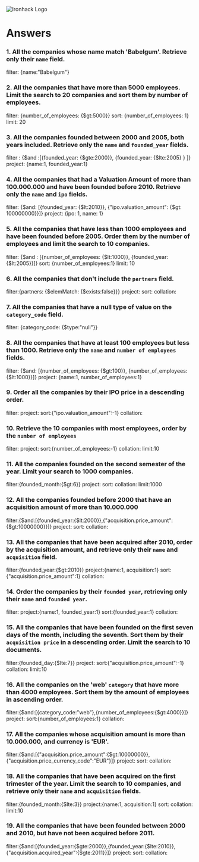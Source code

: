 ![Ironhack Logo](https://i.imgur.com/1QgrNNw.png)

# Answers

### 1. All the companies whose name match 'Babelgum'. Retrieve only their `name` field.

filter: {name:"Babelgum"}

### 2. All the companies that have more than 5000 employees. Limit the search to 20 companies and sort them by **number of employees**.

filter: {number_of_employees: {$gt:5000}}
sort: {number_of_employees: 1}
limit: 20

### 3. All the companies founded between 2000 and 2005, both years included. Retrieve only the `name` and `founded_year` fields.
filter : {$and :[{founded_year: {$gte:2000}}, {founded_year: {$lte:2005} } ]}
project: {name:1, founded_year:1}

### 4. All the companies that had a Valuation Amount of more than 100.000.000 and have been founded before 2010. Retrieve only the `name` and `ipo` fields.
filter: {$and: [{founded_year: {$lt:2010}}, {"ipo.valuation_amount": {$gt: 100000000}}]}
project: {ipo: 1, name: 1}

### 5. All the companies that have less than 1000 employees and have been founded before 2005. Order them by the number of employees and limit the search to 10 companies.

filter: {$and : [{number_of_employees: {$lt:1000}}, {founded_year: {$lt:2005}}]}
sort: {number_of_employees:1}
limit: 10

### 6. All the companies that don't include the `partners` field.
filter:{partners: {$elemMatch: {$exists:false}}}
project:
sort:
collation:

### 7. All the companies that have a null type of value on the `category_code` field.

filter: {category_code: {$type:"null"}}

### 8. All the companies that have at least 100 employees but less than 1000. Retrieve only the `name` and `number of employees` fields.

filter: {$and: [{number_of_employees: {$gt:100}}, {number_of_employees: {$lt:1000}}]}
project: {name:1, number_of_employees:1}

### 9. Order all the companies by their IPO price in a descending order.

filter:
project:
sort:{"ipo.valuation_amount":-1}
collation:

### 10. Retrieve the 10 companies with most employees, order by the `number of employees`

filter:
project:
sort:{number_of_employees:-1}
collation:
limit:10

### 11. All the companies founded on the second semester of the year. Limit your search to 1000 companies.

filter:{founded_month:{$gt:6}}
project:
sort:
collation:
limit:1000

### 12. All the companies founded before 2000 that have an acquisition amount of more than 10.000.000

filter:{$and:[{founded_year:{$lt:2000}},{"acquisition.price_amount":{$gt:10000000}}]}
project:
sort:
collation:

### 13. All the companies that have been acquired after 2010, order by the acquisition amount, and retrieve only their `name` and `acquisition` field.

filter:{founded_year:{$gt:2010}}
project:{name:1, acquisition:1}
sort:{"acquisition.price_amount":1}
collation:

### 14. Order the companies by their `founded year`, retrieving only their `name` and `founded year`.

filter:
project:{name:1, founded_year:1}
sort:{founded_year:1}
collation:

### 15. All the companies that have been founded on the first seven days of the month, including the seventh. Sort them by their `acquisition price` in a descending order. Limit the search to 10 documents.

filter:{founded_day:{$lte:7}}
project:
sort:{"acquisition.price_amount":-1}
collation:
limit:10

### 16. All the companies on the 'web' `category` that have more than 4000 employees. Sort them by the amount of employees in ascending order.

filter:{$and:[{category_code:"web"},{number_of_employees:{$gt:4000}}]}
project:
sort:{number_of_employees:1}
collation:

### 17. All the companies whose acquisition amount is more than 10.000.000, and currency is 'EUR'.

filter:{$and:[{"acquisition.price_amount":{$gt:10000000}},{"acquisition.price_currency_code":"EUR"}]}
project:
sort:
collation:

### 18. All the companies that have been acquired on the first trimester of the year. Limit the search to 10 companies, and retrieve only their `name` and `acquisition` fields.

filter:{founded_month:{$lte:3}}
project:{name:1, acquisition:1}
sort:
collation:
limit:10

### 19. All the companies that have been founded between 2000 and 2010, but have not been acquired before 2011.

filter:{$and:[{founded_year:{$gte:2000}},{founded_year:{$lte:2010}},{"acquisition.acquired_year":{$gte:2011}}]}
project:
sort:
collation:
